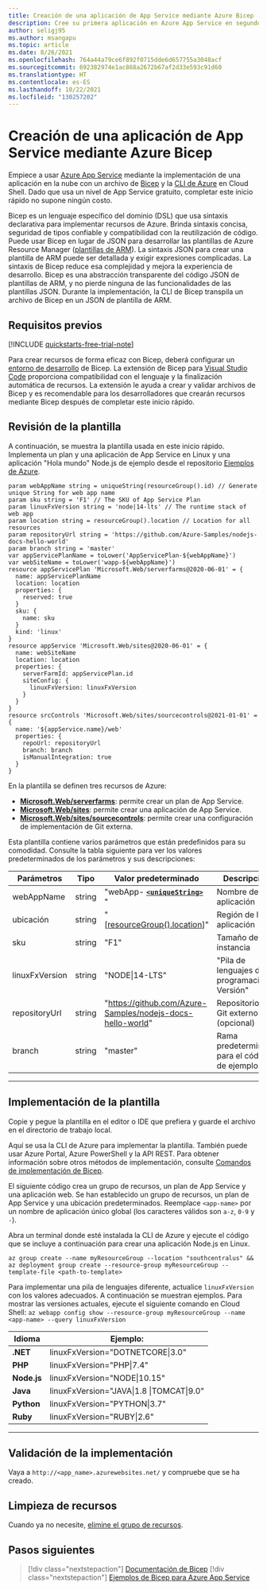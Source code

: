 ```yaml
---
title: Creación de una aplicación de App Service mediante Azure Bicep
description: Cree su primera aplicación en Azure App Service en segundos mediante Azure Bicep, que es una de las muchas maneras de realizar una implementación en App Service.
author: seligj95
ms.author: msangapu
ms.topic: article
ms.date: 8/26/2021
ms.openlocfilehash: 764a44a79ce6f892f0715dde6d657755a3048acf
ms.sourcegitcommit: 692382974e1ac868a2672b67af2d33e593c91d60
ms.translationtype: HT
ms.contentlocale: es-ES
ms.lasthandoff: 10/22/2021
ms.locfileid: "130257202"
---
```

# <a name="create-app-service-app-using-bicep"></a>Creación de una aplicación de App Service mediante Azure Bicep

Empiece a usar [Azure App Service](overview.md) mediante la implementación de una aplicación en la nube con un archivo de [Bicep](../azure-resource-manager/bicep/index.yml) y la [CLI de Azure](/cli/azure/get-started-with-azure-cli) en Cloud Shell. Dado que usa un nivel de App Service gratuito, completar este inicio rápido no supone ningún costo.

Bicep es un lenguaje específico del dominio (DSL) que usa sintaxis declarativa para implementar recursos de Azure. Brinda sintaxis concisa, seguridad de tipos confiable y compatibilidad con la reutilización de código. Puede usar Bicep en lugar de JSON para desarrollar las plantillas de Azure Resource Manager ([plantillas de ARM](../azure-resource-manager/templates/overview.md)). La sintaxis JSON para crear una plantilla de ARM puede ser detallada y exigir expresiones complicadas. La sintaxis de Bicep reduce esa complejidad y mejora la experiencia de desarrollo. Bicep es una abstracción transparente del código JSON de plantillas de ARM, y no pierde ninguna de las funcionalidades de las plantillas JSON. Durante la implementación, la CLI de Bicep transpila un archivo de Bicep en un JSON de plantilla de ARM.

## <a name="prerequisites"></a>Requisitos previos

[!INCLUDE [quickstarts-free-trial-note](../../includes/quickstarts-free-trial-note.md)]

Para crear recursos de forma eficaz con Bicep, deberá configurar un [entorno de desarrollo](../azure-resource-manager/bicep/install.md) de Bicep. La extensión de Bicep para [Visual Studio Code](https://code.visualstudio.com/) proporciona compatibilidad con el lenguaje y la finalización automática de recursos. La extensión le ayuda a crear y validar archivos de Bicep y es recomendable para los desarrolladores que crearán recursos mediante Bicep después de completar este inicio rápido.

## <a name="review-the-template"></a>Revisión de la plantilla

A continuación, se muestra la plantilla usada en este inicio rápido. Implementa un plan y una aplicación de App Service en Linux y una aplicación "Hola mundo" Node.js de ejemplo desde el repositorio [Ejemplos de Azure](https://github.com/Azure-Samples).

```bicep
param webAppName string = uniqueString(resourceGroup().id) // Generate unique String for web app name
param sku string = 'F1' // The SKU of App Service Plan
param linuxFxVersion string = 'node|14-lts' // The runtime stack of web app
param location string = resourceGroup().location // Location for all resources
param repositoryUrl string = 'https://github.com/Azure-Samples/nodejs-docs-hello-world'
param branch string = 'master'
var appServicePlanName = toLower('AppServicePlan-${webAppName}')
var webSiteName = toLower('wapp-${webAppName}')
resource appServicePlan 'Microsoft.Web/serverfarms@2020-06-01' = {
  name: appServicePlanName
  location: location
  properties: {
    reserved: true
  }
  sku: {
    name: sku
  }
  kind: 'linux'
}
resource appService 'Microsoft.Web/sites@2020-06-01' = {
  name: webSiteName
  location: location
  properties: {
    serverFarmId: appServicePlan.id
    siteConfig: {
      linuxFxVersion: linuxFxVersion
    }
  }
}
resource srcControls 'Microsoft.Web/sites/sourcecontrols@2021-01-01' = {
  name: '${appService.name}/web'
  properties: {
    repoUrl: repositoryUrl
    branch: branch
    isManualIntegration: true
  }
}
```

En la plantilla se definen tres recursos de Azure:

* [**Microsoft.Web/serverfarms**](/azure/templates/microsoft.web/serverfarms): permite crear un plan de App Service.
* [**Microsoft.Web/sites**](/azure/templates/microsoft.web/sites): permite crear una aplicación de App Service.
* [**Microsoft.Web/sites/sourcecontrols**](/azure/templates/microsoft.web/sites/sourcecontrols): permite crear una configuración de implementación de Git externa.

Esta plantilla contiene varios parámetros que están predefinidos para su comodidad. Consulte la tabla siguiente para ver los valores predeterminados de los parámetros y sus descripciones:

| Parámetros | Tipo    | Valor predeterminado                | Descripción |
|------------|---------|------------------------------|-------------|
| webAppName | string  | "webApp- **[`<uniqueString>`](../azure-resource-manager/templates/template-functions-string.md#uniquestring)** " | Nombre de la aplicación |
| ubicación   | string  | "[[resourceGroup().location](../azure-resource-manager/templates/template-functions-resource.md#resourcegroup)]" | Región de la aplicación |
| sku        | string  | "F1"                         | Tamaño de instancia  |
| linuxFxVersion   | string  | "NODE&#124;14-LTS"       | "Pila de lenguajes de programación &#124; Versión" |
| repositoryUrl    | string  | "https://github.com/Azure-Samples/nodejs-docs-hello-world"    | Repositorio de Git externo (opcional) |
| branch    | string  | "master"    | Rama predeterminada para el código de ejemplo |

---

## <a name="deploy-the-template"></a>Implementación de la plantilla

Copie y pegue la plantilla en el editor o IDE que prefiera y guarde el archivo en el directorio de trabajo local.

Aquí se usa la CLI de Azure para implementar la plantilla. También puede usar Azure Portal, Azure PowerShell y la API REST. Para obtener información sobre otros métodos de implementación, consulte [Comandos de implementación de Bicep](../azure-resource-manager/bicep/deploy-cli.md).

El siguiente código crea un grupo de recursos, un plan de App Service y una aplicación web. Se han establecido un grupo de recursos, un plan de App Service y una ubicación predeterminados. Reemplace `<app-name>` por un nombre de aplicación único global (los caracteres válidos son `a-z`, `0-9` y `-`).

Abra un terminal donde esté instalada la CLI de Azure y ejecute el código que se incluye a continuación para crear una aplicación Node.js en Linux.

```azurecli-interactive
az group create --name myResourceGroup --location "southcentralus" &&
az deployment group create --resource-group myResourceGroup --template-file <path-to-template>
```

Para implementar una pila de lenguajes diferente, actualice `linuxFxVersion` con los valores adecuados. A continuación se muestran ejemplos. Para mostrar las versiones actuales, ejecute el siguiente comando en Cloud Shell: `az webapp config show --resource-group myResourceGroup --name <app-name> --query linuxFxVersion`

| Idioma    | Ejemplo:                                               |
|-------------|------------------------------------------------------|
| **.NET**    | linuxFxVersion="DOTNETCORE&#124;3.0"                 |
| **PHP**     | linuxFxVersion="PHP&#124;7.4"                        |
| **Node.js** | linuxFxVersion="NODE&#124;10.15"                     |
| **Java**    | linuxFxVersion="JAVA&#124;1.8 &#124;TOMCAT&#124;9.0" |
| **Python**  | linuxFxVersion="PYTHON&#124;3.7"                     |
| **Ruby**    | linuxFxVersion="RUBY&#124;2.6"                       |

---

## <a name="validate-the-deployment"></a>Validación de la implementación

Vaya a `http://<app_name>.azurewebsites.net/` y compruebe que se ha creado.

## <a name="clean-up-resources"></a>Limpieza de recursos

Cuando ya no necesite, [elimine el grupo de recursos](../azure-resource-manager/management/delete-resource-group.md?tabs=azure-portal#delete-resource-group).

## <a name="next-steps"></a>Pasos siguientes

> [!div class="nextstepaction"]
> [Documentación de Bicep](../azure-resource-manager/bicep/index.yml)
> [!div class="nextstepaction"]
> [Ejemplos de Bicep para Azure App Service](./samples-bicep.md)